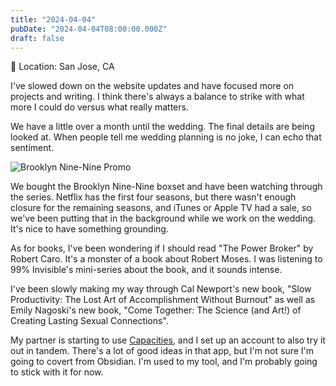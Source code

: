 ```yaml
---
title: "2024-04-04"
pubDate: "2024-04-04T08:00:00.000Z"
draft: false
---
```


📍 Location: San Jose, CA

I've slowed down on the website updates and have focused more on projects and
writing. I think there's always a balance to strike with what more I could do
versus what really matters.

We have a little over a month until the wedding. The final details are being looked
at. When people tell me wedding planning is no joke, I can echo that sentiment.

![Brooklyn Nine-Nine Promo](https://m.media-amazon.com/images/M/MV5BNzVkYWY4NzYtMWFlZi00YzkwLThhZDItZjcxYTU4ZTMzMDZmXkEyXkFqcGdeQXVyODUxOTU0OTg@._V1_FMjpg_UX1000_.jpg)

We bought the Brooklyn Nine-Nine boxset and have been watching through the series.
Netflix has the first four seasons, but there wasn't enough closure for the remaining
seasons, and iTunes or Apple TV had a sale, so we've been putting that in the
background while we work on the wedding. It's nice to have something grounding.

As for books, I've been wondering if I should read "The Power Broker" by Robert Caro.
It's a monster of a book about Robert Moses. I was listening to 99% Invisible's mini-series
about the book, and it sounds intense.

I've been slowly making my way through Cal Newport's new book, "Slow Productivity: The Lost Art of Accomplishment Without Burnout" as well as Emily Nagoski's new book, "Come Together: The Science (and Art!) of Creating Lasting Sexual Connections".

My partner is starting to use [Capacities](https://capacities.io/), and I set up
an account to also try it out in tandem. There's a lot of good ideas in that app,
but I'm not sure I'm going to covert from Obsidian. I'm used to my tool, and I'm
probably going to stick with it for now.